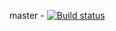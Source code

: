 master - [![Build status](https://build.appcenter.ms/v0.1/apps/370c6378-8b75-4fff-b432-c72eb1603a8c/branches/master/badge)](https://appcenter.ms)